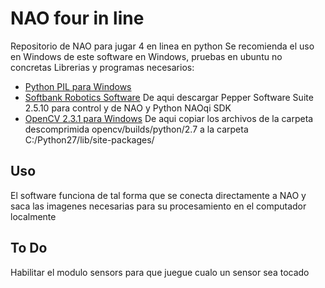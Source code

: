 # NAO four in line
Repositorio de NAO para jugar 4 en linea en python
Se recomienda el uso en Windows de este software en Windows, pruebas en ubuntu no concretas
Librerias y programas necesarios:

* [Python PIL para Windows](http://www.pythonware.com/products/pil/)
* [Softbank Robotics Software](https://community.ald.softbankrobotics.com/en/resources/software/language/en-gb/field_software_type/sdk) De aqui descargar Pepper Software Suite 2.5.10 para control y de NAO y Python NAOqi SDK
* [OpenCV 2.3.1 para Windows](https://sourceforge.net/projects/opencvlibrary/files/opencv-win/2.3.1/OpenCV-2.3.1-win-superpack.exe/download) De aqui copiar los archivos de la carpeta descomprimida opencv/builds/python/2.7 a la carpeta C:/Python27/lib/site-packages/

## Uso
El software funciona de tal forma que se conecta directamente a NAO y saca las imagenes necesarias para su procesamiento en el computador localmente


## To Do
Habilitar el modulo sensors para que juegue cualo un sensor sea tocado
